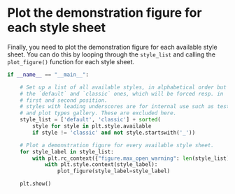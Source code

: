 # Plot the demonstration figure for each style sheet

Finally, you need to plot the demonstration figure for each available style sheet. You can do this by looping through the `style_list` and calling the `plot_figure()` function for each style sheet.

```python
if __name__ == "__main__":

    # Set up a list of all available styles, in alphabetical order but
    # the `default` and `classic` ones, which will be forced resp. in
    # first and second position.
    # styles with leading underscores are for internal use such as testing
    # and plot types gallery. These are excluded here.
    style_list = ['default', 'classic'] + sorted(
        style for style in plt.style.available
        if style != 'classic' and not style.startswith('_'))

    # Plot a demonstration figure for every available style sheet.
    for style_label in style_list:
        with plt.rc_context({"figure.max_open_warning": len(style_list)}):
            with plt.style.context(style_label):
                plot_figure(style_label=style_label)

    plt.show()
```
